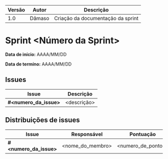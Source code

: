 |Versão| Autor | Descrição |
| ---- | ----- | --------- |
| 1.0 | Dâmaso | Criação da documentação da sprint |

# Sprint <Número da Sprint>

**Data de início:** AAAA/MM/DD

**Data de termíno:** AAAA/MM/DD

## Issues

|Issue|Descrição|
|-----|---------|
|**#<numero_da_issue>**|<descrição>|


## Distribuições de issues

|Issue|Responsável|Pontuação|
|-----|---------|-----------|
|**#<numero_da_issue>**|<nome_do_membro>|<numero_de_pontos>|
